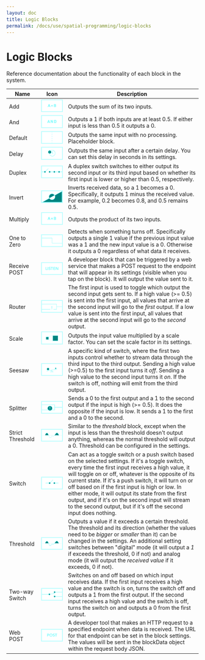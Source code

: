 ```yaml
---
layout: doc
title: Logic Blocks
permalink: /docs/use/spatial-programming/logic-blocks
---
```


# Logic Blocks

Reference documentation about the functionality of each block in the system.

| Name | Icon | Description |
|---|---|---|
|Add|![icon](./images/block-icons/png/add.png)|Outputs the sum of its two inputs.|
|And|![icon](./images/block-icons/png/and.png)|Outputs a 1 if both inputs are at least 0.5. If either input is less than 0.5 it outputs a 0.|
|Default|![icon](./images/block-icons/png/default.png)|Outputs the same input with no processing. Placeholder block.|
|Delay|![icon](./images/block-icons/png/delay.png)|Outputs the same input after a certain delay. You can set this delay in seconds in its settings.|
|Duplex|![icon](./images/block-icons/png/duplex.png)|A duplex switch switches to either output its second input or its third input based on whether its first input is lower or higher than 0.5, respectively.|
|Invert|![icon](./images/block-icons/png/invert.png)|Inverts received data, so a 1 becomes a 0. Specifically, it outputs 1 minus the received value. For example, 0.2 becomes 0.8, and 0.5 remains 0.5.|
|Multiply|![icon](./images/block-icons/png/multiply.png)|Outputs the product of its two inputs.|
|One to Zero|![icon](./images/block-icons/png/oneToZero.png)|Detects when something turns off. Specifically outputs a single 1 value if the previous input value was a 1 and the new input value is a 0. Otherwise it outputs a 0 regardless of what data it receives.|
|Receive POST|![icon](./images/block-icons/png/receivePost.png)|A developer block that can be triggered by a web service that makes a POST request to the endpoint that will appear in its settings (visible when you tap on the block). It will output the value sent to it.|
|Router|![icon](./images/block-icons/png/router.png)|The first input is used to toggle which output the second input gets sent to. If a high value (>= 0.5) is sent into the first input, all values that arrive at the second input will go to the *first* output. If a low value is sent into the first input, all values that arrive at the second input will go to the *second* output.|
|Scale|![icon](./images/block-icons/png/scale.png)|Outputs the input value multiplied by a scale factor. You can set the scale factor in its settings.|
|Seesaw|![icon](./images/block-icons/png/seesaw.png)|A specific kind of switch, where the first two inputs control whether to stream data through the third input to the third output. Sending a high value (>=0.5) to the first input turns it *off*. Sending a high value to the second input turns it *on*. If the switch is off, nothing will emit from the third output.|
|Splitter|![icon](./images/block-icons/png/splitter.png)|Sends a 0 to the first output and a 1 to the second output if the input is high (>= 0.5). It does the opposite if the input is low. It sends a 1 to the first and a 0 to the second.|
|Strict Threshold|![icon](./images/block-icons/png/strictThreshold.png)|Similar to the *threshold* block, except when the input is less than the threshold doesn't output anything, whereas the normal threshold will output a 0. Threshold can be configured in the settings.|
|Switch|![icon](./images/block-icons/png/switch.png)|Can act as a toggle switch or a push switch based on the selected settings. If it's a toggle switch, every time the first input receives a high value, it will toggle on or off, whatever is the opposite of its current state. If it's a push switch, it will turn on or off based on if the first input is high or low. In either mode, it will output its state from the first output, and if it's on the second input will stream to the second output, but if it's off the second input does nothing.| 
|Threshold|![icon](./images/block-icons/png/threshold.png)|Outputs a value if it exceeds a certain threshold. The threshold and its direction (whether the values need to be *bigger* or *smaller* than it) can be changed in the settings. An additional setting switches between "digital" mode (it will output a *1* if exceeds the threshold, 0 if not) and analog mode (it will output the *received value* if it exceeds, 0 if not).|
|Two-way Switch|![icon](./images/block-icons/png/2wSwitch.png)|Switches on and off based on which input receives data. If the first input receives a high value and the switch is on, turns the switch off and outputs a 1 from the first output. If the second input receives a high value and the switch is off, turns the switch on and outputs a 0 from the first output.|
|Web POST|![icon](./images/block-icons/png/webPost.png)|A developer tool that makes an HTTP request to a specified endpoint when data is received. The URL for that endpoint can be set in the block settings. The values will be sent in the blockData object within the request body JSON.|


